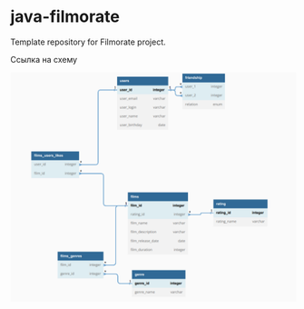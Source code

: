 # java-filmorate
Template repository for Filmorate project.

Ссылка на схему

![Ссылка](src/main/resources/Schema.png)